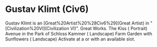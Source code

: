 # Gustav Klimt (Civ6)

Gustav Klimt is an [Great%20Artist%20%28Civ6%29](Great Artist) in "[Civilization%20VI](Civilization VI)".
Great Works.
The Kiss ( Portrait)
Avenue in the Park of Schloss Kammer ( Landscape)
Farm Garden with Sunflowers ( Landscape)
Activate at a or with an available slot.